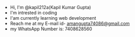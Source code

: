 - Hi, I'm @kapil212a(Kapil Kumar Gupta)
- I'm intrested in coding
- I'am currently learning web development
- Reach me at my E-mail id- amangupta74086@gmail.com
- my WhatsApp Number is: 7408628560
